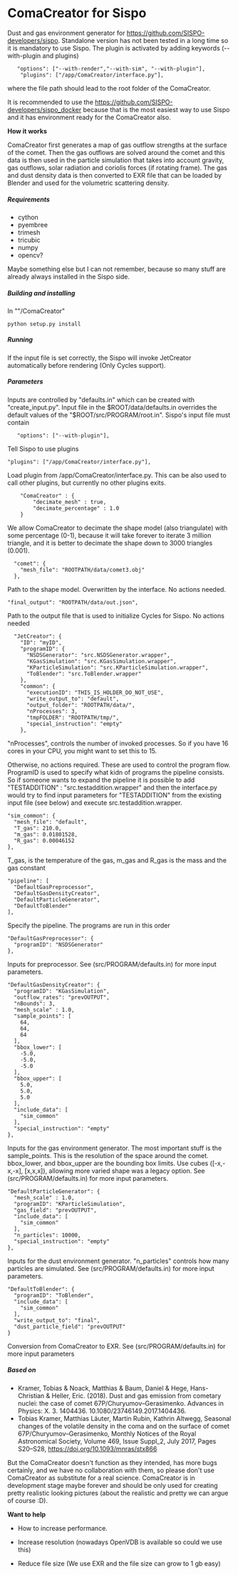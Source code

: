# ComaCreator for Sispo


Dust and gas environment generator for https://github.com/SISPO-developers/sispo. Standalone version has not been tested in a long time so it is mandatory to use Sispo. The plugin is activated by adding keywords (--with-plugin and plugins)

```
   "options": ["--with-render","--with-sim", "--with-plugin"],
    "plugins": ["/app/ComaCreator/interface.py"],
```

where the file path should lead to the root folder of the ComaCreator.

It is recommended to use the https://github.com/SISPO-developers/sispo_docker because that is the most easiest way to use Sispo and it has environment ready for the ComaCreator also.

**How it works**

ComaCreator first generates a map of gas outflow strengths at the surface of the comet. Then the gas outflows are solved around the comet and this data is then used in the particle simulation that takes into account gravity, gas outflows, solar radiation and coriolis forces (if rotating frame). The gas and dust density data is then converted to EXR file that can be loaded by Blender and used for the volumetric scattering density.


##### Requirements

- cython
- pyembree
- trimesh
- tricubic
- numpy
- opencv?

Maybe something else but I can not remember, because so many stuff are already always installed in the Sispo side. 

##### Building and installing

In ""/ComaCreator"

```
python setup.py install
```

##### Running

If the input file is set correctly, the Sispo will invoke JetCreator automatically before rendering (Only Cycles support).

##### Parameters

Inputs are controlled by "defaults.in" which can be created with "create_input.py". Input file in the $ROOT/data/defaults.in overrides the default values of the "$ROOT/src/PROGRAM/root.in". Sispo's input file must contain

```
   "options": ["--with-plugin"],
```

Tell Sispo to use plugins

```
"plugins": ["/app/ComaCreator/interface.py"],
```

Load plugin from /app/ComaCreator/interface.py. This can be also used to call other plugins, but currently no other plugins exits.

```
	"ComaCreator" : {
		"decimate_mesh" : true,
        "decimate_percentage" : 1.0
    }
```

We allow ComaCreator to decimate the shape model (also triangulate) with some percentage (0-1), because it will take forever to iterate 3 million triangle, and it is better to decimate the shape down to 3000 triangles (0.001). 

```
  "comet": {
    "mesh_file": "ROOTPATH/data/comet3.obj"
  },
```

Path to the shape model. Overwritten by the interface. No actions needed.

```
"final_output": "ROOTPATH/data/out.json",
```

Path to the output file that is used to initialize Cycles for Sispo. No actions needed

```
  "JetCreator": {
    "ID": "myID",
    "programID": {
      "NSDSGenerator": "src.NSDSGenerator.wrapper",
      "KGasSimulation": "src.KGasSimulation.wrapper",
      "KParticleSimulation": "src.KParticleSimulation.wrapper",
      "ToBlender": "src.ToBlender.wrapper"
    },
    "common": {
      "executionID": "THIS_IS_HOLDER_DO_NOT_USE",
      "write_output_to": "default",
      "output_folder": "ROOTPATH/data/",
      "nProcesses": 3,
      "tmpFOLDER": "ROOTPATH/tmp/",
      "special_instruction": "empty"
    },
```

"nProcesses", controls the number of invoked processes. So if you have 16 cores in your CPU, you might want to set this to 15.

Otherwise, no actions required. These are used to control the program flow. ProgramID is used to specify what kidn of programs the pipeline consists. So if someone wants to expand the pipeline it is possible to add "TESTADDITION" : "src.testaddition.wrapper" and then the interface.py would try to find input parameters for "TESTADDITION" from the existing input file (see below) and execute src.testaddition.wrapper. 

    "sim_common": {
      "mesh_file": "default",
      "T_gas": 210.0,
      "m_gas": 0.01801528,
      "R_gas": 0.00046152
    },
T_gas, is the temperature of the gas, m_gas and R_gas is the mass and the gas constant

    "pipeline": [
      "DefaultGasPreprocessor",
      "DefaultGasDensityCreator",
      "DefaultParticleGenerator",
      "DefaultToBlender"
    ],
Specify the pipeline. The programs are run in this order

    "DefaultGasPreprocessor": {
      "programID": "NSDSGenerator"
    },
Inputs for preprocessor. See (src/PROGRAM/defaults.in) for more input parameters. 

    "DefaultGasDensityCreator": {
      "programID": "KGasSimulation",
      "outflow_rates": "prevOUTPUT",
      "nBounds": 3,
      "mesh_scale" : 1.0,
      "sample_points": [
        64,
        64,
        64
      ],
      "bbox_lower": [
        -5.0,
        -5.0,
        -5.0
      ],
      "bbox_upper": [
        5.0,
        5.0,
        5.0
      ],
      "include_data": [
        "sim_common"
      ],
      "special_instruction": "empty"
    },
Inputs for the gas environment generator. The most important stuff is the sample_points. This is the resolution of the space around the comet. bbox_lower, and bbox_upper are the bounding box limits. Use cubes ([-x,-x,-x], [x,x,x]), allowing more varied shape was a legacy option. See (src/PROGRAM/defaults.in) for more input parameters. 

    "DefaultParticleGenerator": {
      "mesh_scale" : 1.0,
      "programID": "KParticleSimulation",
      "gas_field": "prevOUTPUT",
      "include_data": [
        "sim_common"
      ],
      "n_particles": 10000,
      "special_instruction": "empty"
    },
Inputs for the dust environment generator. "n_particles" controls how many particles are simulated. See (src/PROGRAM/defaults.in) for more input parameters. 

    "DefaultToBlender": {
      "programID": "ToBlender",
      "include_data": [
        "sim_common"
      ],
      "write_output_to": "final",
      "dust_particle_field": "prevOUTPUT"
    }
Conversion from ComaCreator to EXR. See (src/PROGRAM/defaults.in) for more input parameters

##### Based on 

- Kramer, Tobias & Noack, Matthias & Baum, Daniel & Hege, Hans-Christian & Heller, Eric. (2018). Dust and gas emission from cometary nuclei: the case of comet 67P/Churyumov–Gerasimenko. Advances in Physics: X. 3. 1404436. 10.1080/23746149.2017.1404436. 
- Tobias Kramer, Matthias Läuter, Martin Rubin, Kathrin Altwegg, Seasonal changes of the volatile density in the coma and on the surface of comet 67P/Churyumov–Gerasimenko, Monthly Notices of the Royal Astronomical Society, Volume 469, Issue Suppl_2, July 2017, Pages S20–S28, https://doi.org/10.1093/mnras/stx866

But the ComaCreator doesn't function as they intended, has more bugs certainly, and we have no collaboration with them, so please don't use ComaCreator as substitute for a real science. ComaCreator is in development stage maybe forever and should be only used for creating pretty realistic looking pictures (about the realistic and pretty we can argue of course :D). 

**Want to help**

* How to increase performance. 

* Increase resolution (nowadays OpenVDB is available so could we use this)

* Reduce file size (We use EXR and the file size can grow to 1 gb easy)
